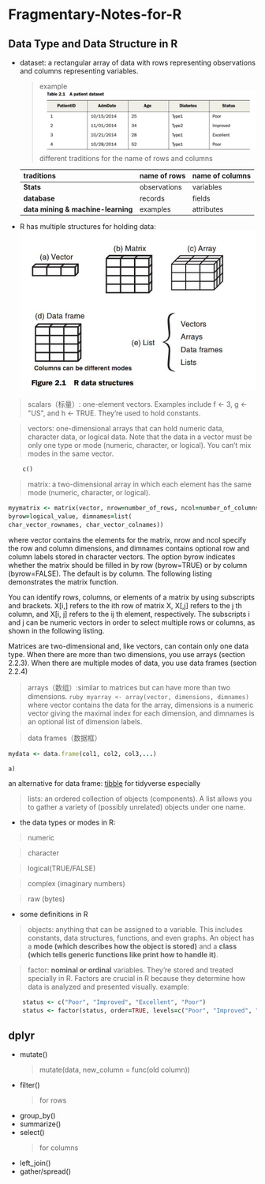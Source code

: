 # Fragmentary-Notes-for-R
## Data Type and Data Structure in R

- dataset: a rectangular array of data with rows representing observations and columns representing variables.
  > example
    ![example dataset](https://raw.githubusercontent.com/haonen/Fragmentary-Notes-for-R/master/example%20dataset.JPG)
  > different traditions for the name of rows and columns
  
    | traditions | name of rows | name of columns|
    | ---------- | ------------ | -------------- |
    | **Stats**      | observations |    variables   |
    |**database**   | records      |  fields        |
    | **data mining & machine-learning** | examples     |  attributes    |
   
 - R has multiple structures for holding data:
 ![R data sturcture](https://raw.githubusercontent.com/haonen/Fragmentary-Notes-for-R/master/R%20data%20structure.JPG)
 
  >scalars（标量）: one-element vectors. Examples include f <- 3, g <- "US",
and h <- TRUE. They’re used to hold constants.
  
  >vectors: one-dimensional arrays that can hold numeric data, character data, or logical data. Note that
the data in a vector must be only one type or mode (numeric, character, or logical).
You can’t mix modes in the same vector.
```ruby
    c()
```
  
  > matrix: a two-dimensional array in which each element has the same mode
(numeric, character, or logical). 
```ruby
myymatrix <- matrix(vector, nrow=number_of_rows, ncol=number_of_columns,
byrow=logical_value, dimnames=list(
char_vector_rownames, char_vector_colnames))
```
  where vector contains the elements for the matrix, nrow and ncol specify the row and
column dimensions, and dimnames contains optional row and column labels stored in
character vectors. The option byrow indicates whether the matrix should be filled in
by row (byrow=TRUE) or by column (byrow=FALSE). The default is by column. The following listing demonstrates the matrix function.

  You can identify rows, columns, or elements of a matrix by using subscripts and
brackets. X[i,] refers to the ith row of matrix X, X[,j] refers to the j th column, and
X[i, j] refers to the ij th element, respectively. The subscripts i and j can be numeric
vectors in order to select multiple rows or columns, as shown in the following listing.

  Matrices are two-dimensional and, like vectors, can contain only one data type.
When there are more than two dimensions, you use arrays (section 2.2.3). When there
are multiple modes of data, you use data frames (section 2.2.4)
  
  >arrays（数组）:similar to matrices but can have more than two dimensions.
    ```ruby
    myarray <- array(vector, dimensions, dimnames)
    ```
    where vector contains the data for the array, dimensions is a numeric vector giving
the maximal index for each dimension, and dimnames is an optional list of dimension labels.
  
  >data frames（数据框）
  ```ruby
  mydata <- data.frame(col1, col2, col3,...)
  ```
    a)
   an alternative for data frame: [tibble](http://blog.fens.me/r-tibble/) for tidyverse especially
   
  >lists: an ordered collection of objects (components). A list allows you to gather a variety of (possibly unrelated) objects under one name. 
  
 - the data types or modes in R:
  > numeric
  
  >  character
  
  > logical(TRUE/FALSE)
  
  > complex (imaginary numbers)
  
  > raw (bytes)
  
 - some definitions in R
  > objects: anything that can be assigned to a variable. This includes constants,
data structures, functions, and even graphs. An object has a **mode (which describes
how the object is stored)** and a **class (which tells generic functions like print how to
handle it)**.

  > factor: **nominal or ordinal** variables. They’re stored and treated specially in R. Factors are crucial in R because they determine how data is analyzed and presented visually. 
    example:
```ruby
    status <- c("Poor", "Improved", "Excellent", "Poor")
    status <- factor(status, order=TRUE, levels=c("Poor", "Improved", "Excellent"))
```
    
## dplyr
- mutate()
  > mutate(data, new_column = func(old column))
- filter()
  > for rows
- group_by()
- summarize()
- select()
  > for columns
- left_join()
- gather/spread()


